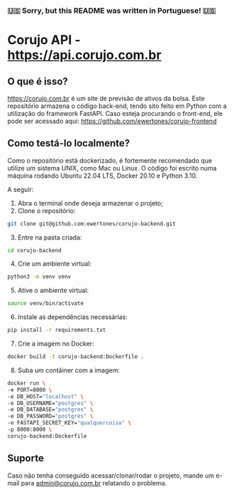 ### :us: Sorry, but this README was written in Portuguese! :us:

# Corujo API - https://api.corujo.com.br

## O que é isso?

https://corujo.com.br é um site de previsão de ativos da bolsa. Este repositório armazena o código back-end, tendo sito feito em Python com a utilização do framework FastAPI. Caso esteja procurando o front-end, ele pode ser acessado aqui: https://github.com/ewertones/corujo-frontend

## Como testá-lo localmente?

Como o repositório está dockerizado, é fortemente recomendado que utilize um sistema UNIX, como Mac ou Linux. O código foi escrito numa máquina rodando Ubuntu 22.04 LTS, Docker 20.10 e Python 3.10.

A seguir:

1. Abra o terminal onde deseja armazenar o projeto;
2. Clone o repositório:

```bash
git clone git@github.com:ewertones/corujo-backend.git
```

3. Entre na pasta criada:

```bash
cd corujo-backend
```

4. Crie um ambiente virtual:

```bash
python3 -m venv venv
```

5. Ative o ambiente virtual:

```bash
source venv/bin/activate
```

6. Instale as dependências necessárias:

```bash
pip install -r requirements.txt
```

7. Crie a imagem no Docker:

```bash
docker build -t corujo-backend:Dockerfile .
```

8. Suba um contâiner com a imagem:

```bash
docker run \
-e PORT=8000 \
-e DB_HOST="localhost" \
-e DB_USERNAME="postgres" \
-e DB_DATABASE="postgres" \
-e DB_PASSWORD="postgres" \
-e FASTAPI_SECRET_KEY="qualquercoisa" \
-p 8000:8000 \
corujo-backend:Dockerfile
```

## Suporte

Caso não tenha conseguido acessar/clonar/rodar o projeto, mande um e-mail para admin@corujo.com.br relatando o problema.
